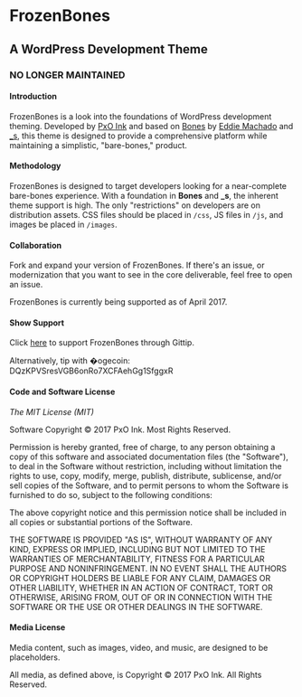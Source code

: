 # FrozenBones
##  A WordPress Development Theme

### NO LONGER MAINTAINED

#### Introduction

FrozenBones is a look into the foundations of WordPress development theming. Developed by [PxO Ink](http://pxoink.net/) and based on [Bones](https://github.com/eddiemachado/bones) by [Eddie Machado](http://themble.com/bones) and [_s](https://github.com/automattic/_s), this theme is designed to provide a comprehensive platform while maintaining a simplistic, "bare-bones," product.

#### Methodology

FrozenBones is designed to target developers looking for a near-complete bare-bones experience. With a foundation in **Bones** and **_s**, the inherent theme support is high. The only "restrictions" on developers are on distribution assets. CSS files should be placed in `/css`, JS files in `/js`, and images be placed in `/images`.

#### Collaboration

Fork and expand your version of FrozenBones. If there's an issue, or modernization that you want to see in the core deliverable, feel free to open an issue.

FrozenBones is currently being supported as of April 2017.

#### Show Support

Click [here](https://www.gittip.com/mookman288/) to support FrozenBones through Gittip.

Alternatively, tip with �ogecoin: DQzKPVSresVGB6onRo7XCFAehGg1SfggxR

#### Code and Software License

*The MIT License (MIT)*

Software Copyright &copy; 2017 PxO Ink. Most Rights Reserved.

Permission is hereby granted, free of charge, to any person obtaining a copy of this software and associated documentation files (the "Software"), to deal in the Software without restriction, including without limitation the rights to use, copy, modify, merge, publish, distribute, sublicense, and/or sell copies of the Software, and to permit persons to whom the Software is furnished to do so, subject to the following conditions:

The above copyright notice and this permission notice shall be included in all copies or substantial portions of the Software.

THE SOFTWARE IS PROVIDED "AS IS", WITHOUT WARRANTY OF ANY KIND, EXPRESS OR IMPLIED, INCLUDING BUT NOT LIMITED TO THE WARRANTIES OF MERCHANTABILITY, FITNESS FOR A PARTICULAR PURPOSE AND NONINFRINGEMENT. IN NO EVENT SHALL THE AUTHORS OR COPYRIGHT HOLDERS BE LIABLE FOR ANY CLAIM, DAMAGES OR OTHER LIABILITY, WHETHER IN AN ACTION OF CONTRACT, TORT OR OTHERWISE, ARISING FROM, OUT OF OR IN CONNECTION WITH THE SOFTWARE OR THE USE OR OTHER DEALINGS IN THE SOFTWARE.

#### Media License

Media content, such as images, video, and music, are designed to be placeholders.

All media, as defined above, is Copyright &copy; 2017 PxO Ink. All Rights Reserved.